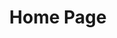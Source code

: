 ---
layout: index.njk
title: Home Page
website_title: Speech & Debate
left_caption: ---newport high school
right_caption: welcome to newport high school’s speech & debate website! find information about tournaments, judging, events, and more!
---